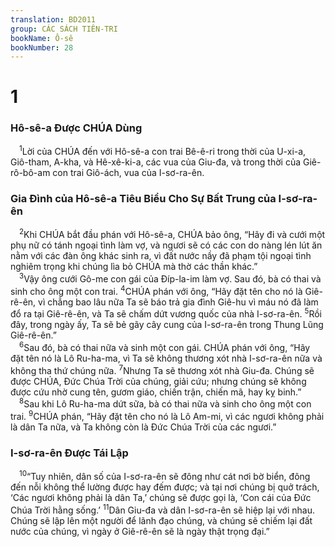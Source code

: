 ```yaml
---
translation: BD2011
group: CÁC SÁCH TIÊN-TRI
bookName: Ô-sê 
bookNumber: 28
---
```


<div class="title"><h1>1</h1><h3>Hô-sê-a Ðược CHÚA Dùng</h3></div>
<span class="verse os_1_1"> <sup>1</sup>Lời của CHÚA đến với Hô-sê-a con trai Bê-ê-ri trong thời của U-xi-a, Giô-tham, A-kha, và Hê-xê-ki-a, các vua của Giu-đa, và trong thời của Giê-rô-bô-am con trai Giô-ách, vua của I-sơ-ra-ên.<br/></span>
<div class="title"><h3>Gia Ðình của Hô-sê-a Tiêu Biểu Cho Sự Bất Trung của I-sơ-ra-ên</h3></div>
<span class="verse os_1_2"> <sup>2</sup>Khi CHÚA bắt đầu phán với Hô-sê-a, CHÚA bảo ông, “Hãy đi và cưới một phụ nữ có tánh ngoại tình làm vợ, và ngươi sẽ có các con do nàng lén lút ăn nằm với các đàn ông khác sinh ra, vì đất nước nầy đã phạm tội ngoại tình nghiêm trọng khi chúng lìa bỏ CHÚA mà thờ các thần khác.”<br/></span>
<span class="verse os_1_3"> <sup>3</sup>Vậy ông cưới Gô-me con gái của Ðíp-la-im làm vợ. Sau đó, bà có thai và sinh cho ông một con trai. </span>
<span class="verse os_1_4"><sup>4</sup>CHÚA phán với ông, “Hãy đặt tên cho nó là Giê-rê-ên, vì chẳng bao lâu nữa Ta sẽ báo trả gia đình Giê-hu vì máu nó đã làm đổ ra tại Giê-rê-ên, và Ta sẽ chấm dứt vương quốc của nhà I-sơ-ra-ên. </span>
<span class="verse os_1_5"><sup>5</sup>Rồi đây, trong ngày ấy, Ta sẽ bẻ gãy cây cung của I-sơ-ra-ên trong Thung Lũng Giê-rê-ên.”<br/></span>
<span class="verse os_1_6"> <sup>6</sup>Sau đó, bà có thai nữa và sinh một con gái. CHÚA phán với ông, “Hãy đặt tên nó là Lô Ru-ha-ma, vì Ta sẽ không thương xót nhà I-sơ-ra-ên nữa và không tha thứ chúng nữa. </span>
<span class="verse os_1_7"><sup>7</sup>Nhưng Ta sẽ thương xót nhà Giu-đa. Chúng sẽ được CHÚA, Ðức Chúa Trời của chúng, giải cứu; nhưng chúng sẽ không được cứu nhờ cung tên, gươm giáo, chiến trận, chiến mã, hay kỵ binh.”<br/></span>
<span class="verse os_1_8"> <sup>8</sup>Sau khi Lô Ru-ha-ma dứt sữa, bà có thai nữa và sinh cho ông một con trai. </span>
<span class="verse os_1_9"><sup>9</sup>CHÚA phán, “Hãy đặt tên cho nó là Lô Am-mi, vì các ngươi không phải là dân Ta nữa, và Ta không còn là Ðức Chúa Trời của các ngươi.”<br/></span>
<div class="title"><h3>I-sơ-ra-ên Ðược Tái Lập</h3></div>
<span class="verse os_1_10"> <sup>10</sup>“Tuy nhiên, dân số của I-sơ-ra-ên sẽ đông như cát nơi bờ biển, đông đến nỗi không thể lường được hay đếm được; và tại nơi chúng bị quở trách, ‘Các ngươi không phải là dân Ta,’ chúng sẽ được gọi là, ‘Con cái của Ðức Chúa Trời hằng sống.’ </span>
<span class="verse os_1_11"><sup>11</sup>Dân Giu-đa và dân I-sơ-ra-ên sẽ hiệp lại với nhau. Chúng sẽ lập lên một người để lãnh đạo chúng, và chúng sẽ chiếm lại đất nước của chúng, vì ngày ở Giê-rê-ên sẽ là ngày thật trọng đại.”<br/></span>
